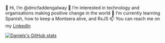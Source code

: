 👋 Hi, I’m @dmcfaddengalway
👀 I’m interested in technology and organisations making positive change in the world
🌱 I’m currently learning Spanish, how to keep a Montsera alive, and RxJS
📫 You can reach me on my [LinkedIn](https://www.linkedin.com/in/daniel-mcfadden/?lipi=urn%3Ali%3Apage%3Ad_flagship3_profile_view_base%3Bd4Nl9blrSFe%2FbXICR9T74g%3D%3D)

[![Daniels's GitHub stats](https://github-readme-stats.vercel.app/api?username=dmcfaddengalway)](https://github.com/anuraghazra/github-readme-stats)

<!---
dmcfaddengalway/dmcfaddengalway is a ✨ special ✨ repository because its `README.md` (this file) appears on your GitHub profile.
You can click the Preview link to take a look at your changes.
--->
